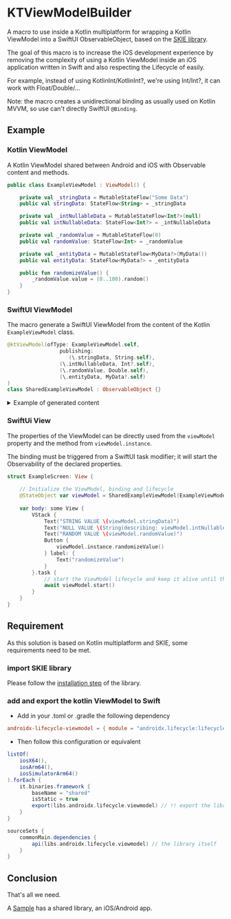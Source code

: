 # KTViewModelBuilder
A macro to use inside a Kotlin multiplatform for wrapping a Kotlin ViewModel into a SwiftUI ObservableObject, based on the [SKIE library](https://skie.touchlab.co/).

The goal of this macro is to increase the iOS development experience by removing the complexity of using a Kotlin ViewModel inside an iOS application written in Swift and also respecting the Lifecycle of easily.

For example, instead of using KotlinInt/KotlinInt?, we're using Int/Int?, it can work with Float/Double/...

Note: the macro creates a unidirectional binding as usually used on Kotlin MVVM, so use can't directly SwiftUI `@Binding`.

## Example

### Kotlin ViewModel

A Kotlin ViewModel shared between Android and iOS with Observable content and methods.

```kotlin
public class ExampleViewModel : ViewModel() {

    private val _stringData = MutableStateFlow("Some Data")
    public val stringData: StateFlow<String> = _stringData

    private val _intNullableData = MutableStateFlow<Int?>(null)
    public val intNullableData: StateFlow<Int?> = _intNullableData

    private val _randomValue = MutableStateFlow(0)
    public val randomValue: StateFlow<Int> = _randomValue

    private val _entityData = MutableStateFlow<MyData?>(MyData())
    public val entityData: StateFlow<MyData?> = _entityData

    public fun randomizeValue() {
        _randomValue.value = (0..100).random()
    }
}
```

### SwiftUI ViewModel

The macro generate a SwiftUI ViewModel from the content of the Kotlin `ExampleViewModel` class.

```swift
@ktViewModel(ofType: ExampleViewModel.self,
                 publishing:
                    (\.stringData, String.self),
                 (\.intNullableData, Int?.self),
                 (\.randomValue, Double.self),
                 (\.entityData, MyData?.self)
)
class SharedExampleViewModel : ObservableObject {}
```
<details>
<summary>Example of generated content</summary>

[Sources](https://github.com/frankois944/KTViewModelBuilder/blob/main/Tests/KTViewModelBuilderTests/KTViewModelBuilderTests.swift)
```swift
@sharedViewModel(ofType: MainScreenViewModel.self,
                 publishing: 
    (\\.mainScreenUIState, MainScreenUIState.self), 
    (\\.userId, String?.self),
    (\\.intNotValue, Int.self),
    (\\.intNullValue, Int?.self)
)
class MainScreenVM: ObservableObject {}
""",
expandedSource: """
class MainScreenVM: ObservableObject {

    private let viewModelStore = ViewModelStore()

    @Published private(set) var mainScreenUIState: MainScreenUIState

    @Published private(set) var userId: String?

    @Published private(set) var intNotValue: Int

    @Published private(set) var intNullValue: Int?

    init(_ viewModel: MainScreenViewModel) {
        self.viewModelStore.put(key: "MainScreenViewModelKey", viewModel: viewModel)
        self.mainScreenUIState = viewModel.mainScreenUIState.value
        print("INIT mainScreenUIState : " + String(describing: viewModel.mainScreenUIState.value))
        self.userId = viewModel.userId.value
        print("INIT userId : " + String(describing: viewModel.userId.value))
        self.intNotValue = viewModel.intNotValue.value.intValue
        print("INIT intNotValue : " + String(describing: viewModel.intNotValue.value))
        self.intNullValue = viewModel.intNullValue.value?.intValue
        print("INIT intNullValue : " + String(describing: viewModel.intNullValue.value))
    }

    var instance: MainScreenViewModel {
        self.viewModelStore.get(key: "MainScreenViewModelKey") as! MainScreenViewModel
    }

    func start() async {
        await withTaskGroup(of: (Void).self) {
            $0.addTask { @MainActor [weak self] in
                for await value in self!.instance.mainScreenUIState where self != nil {
                    if value != self?.mainScreenUIState {
                        #if DEBUG
                        print("UPDATING mainScreenUIState : " + String(describing: value))
                        #endif
                        self?.mainScreenUIState = value
                    }
                }
            }
            $0.addTask { @MainActor [weak self] in
                for await value in self!.instance.userId where self != nil {
                    if value != self?.userId {
                        #if DEBUG
                        print("UPDATING userId : " + String(describing: value))
                        #endif
                        self?.userId = value
                    }
                }
            }
            $0.addTask { @MainActor [weak self] in
                for await value in self!.instance.intNotValue where self != nil {
                    if value.intValue != self?.intNotValue {
                        #if DEBUG
                        print("UPDATING intNotValue : " + String(describing: value))
                        #endif
                        self?.intNotValue = value.intValue
                    }
                }
            }
            $0.addTask { @MainActor [weak self] in
                for await value in self!.instance.intNullValue where self != nil {
                    if value?.intValue != self?.intNullValue {
                        #if DEBUG
                        print("UPDATING intNullValue : " + String(describing: value))
                        #endif
                        self?.intNullValue = value?.intValue
                    }
                }
            }
        }
    }

    deinit {
        self.viewModelStore.clear()
    }
}
```
</details>

### SwiftUi View

The properties of the ViewModel can be directly used from the `viewModel` property and the method from `viewModel.instance`.

The binding must be triggered from a SwiftUI task modifier; it will start the Observability of the declared properties.

```swift
struct ExampleScreen: View {
    
    // Initialize the ViewModel, binding and lifecycle
    @StateObject var viewModel = SharedExampleViewModel(ExampleViewModel())
    
    var body: some View {
        VStack {
            Text("STRING VALUE \(viewModel.stringData)")
            Text("NULL VALUE \(String(describing: viewModel.intNullableData))")
            Text("RANDOM VALUE \(viewModel.randomValue)")
            Button {
                viewModel.instance.randomizeValue()
            } label: {
                Text("randomizeValue")
            }
        }.task {
            // start the ViewModel lifecycle and keep it alive until the view disappear
            await viewModel.start()
        }
    }
}
```

## Requirement

As this solution is based on Kotlin multiplatform and SKIE, some requirements need to be met.

### import SKIE library

Please follow the [installation step](https://skie.touchlab.co/intro#installation) of the library.

### add and export the kotlin ViewModel to Swift

- Add in your .toml or .gradle the following dependency

```toml
androidx-lifecycle-viewmodel = { module = "androidx.lifecycle:lifecycle-viewmodel", version.ref = "androidx_lifecycle_version" }
```

- Then follow this configuration or equivalent

```gradle
listOf(
    iosX64(),
    iosArm64(),
    iosSimulatorArm64()
).forEach {
    it.binaries.framework {
        baseName = "shared"
        isStatic = true
        export(libs.androidx.lifecycle.viewmodel) // !! export the library for the iOS target, so it can be accessible from swift code !!
    }
}

sourceSets {
    commonMain.dependencies {
        api(libs.androidx.lifecycle.viewmodel) // the library itself
    }
}
```

## Conclusion

That's all we need. 

A [Sample](https://github.com/frankois944/KTViewModelBuilder/tree/main/Sample) has a shared library, an iOS/Android app.
